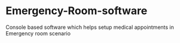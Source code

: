 # Emergency-Room-software
Console based software which helps setup medical appointments in Emergency room scenario 
